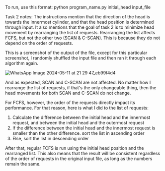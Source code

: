 To run, use this format:
python program_name.py initial_head input_file

Task 2 notes:
The instructions mention that the direction of the head is towards the innermost cylinder, and that the head position is determined through input. It also mentions that the goal of task 2 is to minimize head movement by rearranging the list of requests. Rearranging the list affects FCFS, but not the other two (SCAN & C-SCAN). This is because they do not depend on the order of requests.

This is a screenshot of the output of the file, except for this particular screenshot, I randomly shuffled the input file and then ran it through each algorithm again.

![WhatsApp Image 2024-05-11 at 21 29 47_eb99f4d4](https://github.com/BrandonSalimTheHuman/OSForumWeek9/assets/114371928/04fbf5a0-ab17-4c27-a5a0-5a950e859121)

And as expected, SCAN and C-SCAN are not affected. No matter how I rearrange the list of requests, if that's the only changeable thing, then the head movements for both SCAN and C-SCAN do not change.

For FCFS, however, the order of the requests directly impact its performance. For that reason, here is what I did to the list of requests:

1. Calculate the difference between the initial head and the innermost request, and between the initial head and the outermost request
2. If the difference between the initial head and the innermost request is smaller than the other difference. sort the list in ascending order
3. Else, sort the list in descending order

After that, regular FCFS is run using the initial head position and the rearranged list. This also means that the result will be consistent regardless of the order of requests in the original input file, as long as the numbers remain the same.
